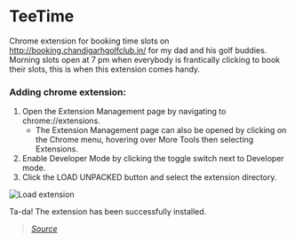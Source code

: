 # TeeTime

Chrome extension for booking time slots on http://booking.chandigarhgolfclub.in/ for my dad and his golf buddies.
Morning slots open at 7 pm when everybody is frantically clicking to book their slots, this is when this extension comes handy.

### Adding chrome extension:

1. Open the Extension Management page by navigating to chrome://extensions.
   * The Extension Management page can also be opened by clicking on the Chrome menu, hovering over More Tools then selecting Extensions.
2. Enable Developer Mode by clicking the toggle switch next to Developer mode.
3. Click the LOAD UNPACKED button and select the extension directory.

![Load extension](https://i.imgur.com/Q6jXfkF.png)

Ta-da! The extension has been successfully installed.

> *[Source](https://developer.chrome.com/extensions/getstarted#unpacked)*

